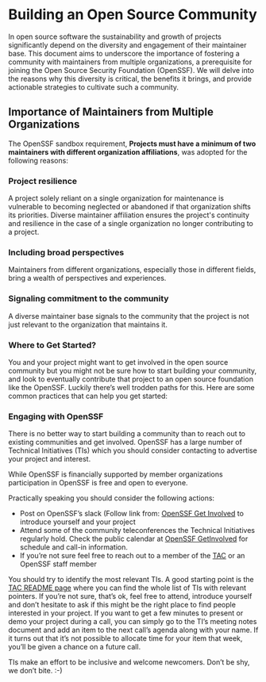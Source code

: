 # Building an Open Source Community

In open source software the sustainability and growth of projects significantly depend on the diversity and engagement of their maintainer base. This document aims to underscore the importance of fostering a community with maintainers from multiple organizations, a prerequisite for joining the Open Source Security Foundation (OpenSSF). We will delve into the reasons why this diversity is critical, the benefits it brings, and provide actionable strategies to cultivate such a community.


## Importance of Maintainers from Multiple Organizations

The OpenSSF sandbox requirement, **Projects must have a minimum of two maintainers with different organization affiliations**, was adopted for the following reasons:


### Project resilience

A project solely reliant on a single organization for maintenance is vulnerable to becoming neglected or abandoned if that organization shifts its priorities. Diverse maintainer affiliation ensures the project's continuity and resilience in the case of a single organization no longer contributing to a project.


### Including broad perspectives

Maintainers from different organizations, especially those in different fields, bring a wealth of perspectives and experiences.


### Signaling commitment to the community

A diverse maintainer base signals to the community that the project is not just relevant to the organization that maintains it.


### Where to Get Started?

You and your project might want to get involved in the open source community but you might not be sure how to start building your community, and look to eventually contribute that project to an open source foundation like the OpenSSF. Luckily there’s well trodden paths for this. Here are some common practices that can help you get started:


### Engaging with OpenSSF

There is no better way to start building a community than to reach out to existing communities and get involved. OpenSSF has a large number of Technical Initiatives (TIs) which you should consider contacting to advertise your project and interest.

While OpenSSF is financially supported by member organizations participation in OpenSSF is free and open to everyone.

Practically speaking you should consider the following actions:

* Post on OpenSSF’s slack (Follow link from: [OpenSSF Get Involved](https://openssf.org/getinvolved/) to introduce yourself and your project
* Attend some of the community teleconferences the Technical Initiatives regularly hold. Check the public calendar at [OpenSSF GetInvolved](https://openssf.org/getinvolved/) for schedule and call-in information.
* If you’re not sure feel free to reach out to a member of the [TAC](https://github.com/ossf/tac) or an OpenSSF staff member

You should try to identify the most relevant TIs. A good starting point is the [TAC README page](https://github.com/ossf/tac) where you can find the whole list of TIs with relevant pointers. If you’re not sure, that’s ok, feel free to attend, introduce yourself and don’t hesitate to ask if this might be the right place to find people interested in your project. If you want to get a few minutes to present or demo your project during a call, you can simply go to the TI’s meeting notes document and add an item to the next call’s agenda along with your name. If it turns out that it’s not possible to allocate time for your item that week, you’ll be given a chance on a future call.

TIs make an effort to be inclusive and welcome newcomers. Don’t be shy, we don’t bite. :-) 
